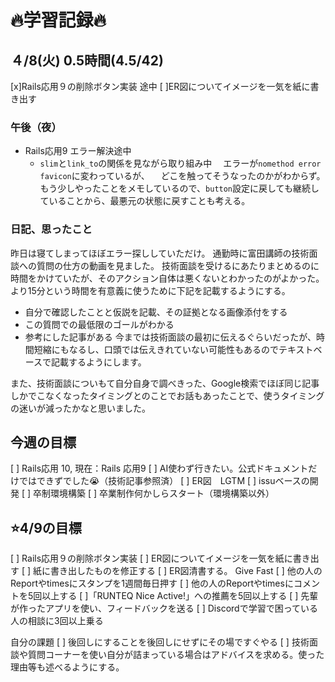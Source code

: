 # 🔥学習記録🔥
## ４/8(火) 0.5時間(4.5/42)
[x]Rails応用９の削除ボタン実装 途中
[ ]ER図についてイメージを一気を紙に書き出す

### 午後（夜）
- Rails応用9 エラー解決途中
  - `slim`と`link_to`の関係を見ながら取り組み中
	　エラーが`nomethod error favicon`に変わっているが、
	　どこを触ってそうなったのかがわからず。もう少しやったことをメモしているので、`button`設定に戻しても継続していることから、最悪元の状態に戻すことも考える。
  
### 日記、思ったこと
昨日は寝てしまってほぼエラー探ししていただけ。
通勤時に富田講師の技術面談への質問の仕方の動画を見ました。
技術面談を受けるにあたりまとめるのに時間をかけていたが、そのアクション自体は悪くないとわかったのがよかった。より15分という時間を有意義に使うために下記を記載するようにする。
- 自分で確認したことと仮説を記載、その証拠となる画像添付をする
- この質問での最低限のゴールがわかる
- 参考にした記事がある
今までは技術面談の最初に伝えるぐらいだったが、時間短縮にもなるし、口頭では伝えきれていない可能性もあるのでテキストベースで記載するようにします。

また、技術面談についもて自分自身で調べきった、Google検索でほぼ同じ記事しかでこなくなったタイミングとのことでお話もあったことで、使うタイミングの迷いが減ったかなと思いました。

## 今週の目標
[ ] Rails応用 10, 現在：Rails 応用9 
[ ] AI使わず行きたい。公式ドキュメントだけではできずでした😭（技術記事参照済）
[ ] ER図　LGTM
[ ] issuベースの開発
[ ] 卒制環境構築
[ ] 卒業制作何かしらスタート（環境構築以外）

## ⭐️4/9の目標
[ ] Rails応用９の削除ボタン実装
[ ] ER図についてイメージを一気を紙に書き出す
[ ] 紙に書き出したものを修正する
[ ] ER図清書する。
Give Fast
[ ] 他の人のReportやtimesにスタンプを1週間毎日押す
[ ] 他の人のReportやtimesにコメントを5回以上する
[ ]「RUNTEQ Nice Active!」への推薦を5回以上する
[ ] 先輩が作ったアプリを使い、フィードバックを送る
[ ] Discordで学習で困っている人の相談に3回以上乗る

自分の課題
[ ] 後回しにすることを後回しにせずにその場ですぐやる
[ ] 技術面談や質問コーナーを使い自分が詰まっている場合はアドバイスを求める。使った理由等も述べるようにする。

